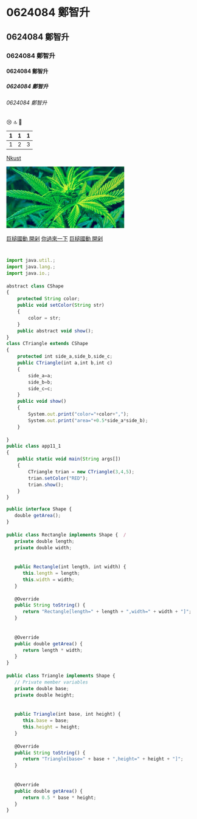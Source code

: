 # 0624084 鄭智升
## 0624084 鄭智升
### 0624084 鄭智升
#### 0624084 鄭智升
##### 0624084 鄭智升
###### 0624084 鄭智升

:cry:
:top:
:car:

| 1 | 1 | 1 |
|:--| :--: |--:|
| 1 | 2 | 3 |

[Nkust](https://www.nkust.edu.tw/)

![Paradise](Weed.jpg)

[巨槌國動 開剁](https://www.youtube.com/watch?v=rV1C_GzJESA)
[你過來一下](https://youtu.be/gbp8-KbYtWA)
[巨槌國動 開剁](https://www.youtube.com/watch?v=rV1C_GzJESA)
#

```js
import java.util.;
import java.lang.;
import java.io.;

abstract class CShape
{
    protected String color;
    public void setColor(String str)
    {
        color = str;
    }
    public abstract void show();
}
class CTriangle extends CShape
{
    protected int side_a,side_b,side_c;
    public CTriangle(int a,int b,int c)
    {
        side_a=a;
        side_b=b;
        side_c=c;
    }
    public void show()
    {
        System.out.print("color="+color+",");
        System.out.print("area="+0.5*side_a*side_b);
    }

}
public class app11_1
{
    public static void main(String args[])
    {
        CTriangle trian = new CTriangle(3,4,5);
        trian.setColor("RED");
        trian.show();
    }
}

```
```js
public interface Shape {  
   double getArea();
}

public class Rectangle implements Shape {  /
   private double length;
   private double width;

   
   public Rectangle(int length, int width) {
      this.length = length;
      this.width = width;
   }

   @Override
   public String toString() {
      return "Rectangle[length=" + length + ",width=" + width + "]";
   }

   
   @Override
   public double getArea() {
      return length * width;
   }
}

public class Triangle implements Shape {
   // Private member variables
   private double base;
   private double height;

   
   public Triangle(int base, int height) {
      this.base = base;
      this.height = height;
   }

   @Override
   public String toString() {
      return "Triangle[base=" + base + ",height=" + height + "]";
   }

  
   @Override
   public double getArea() {
      return 0.5 * base * height;
   }
}
```
